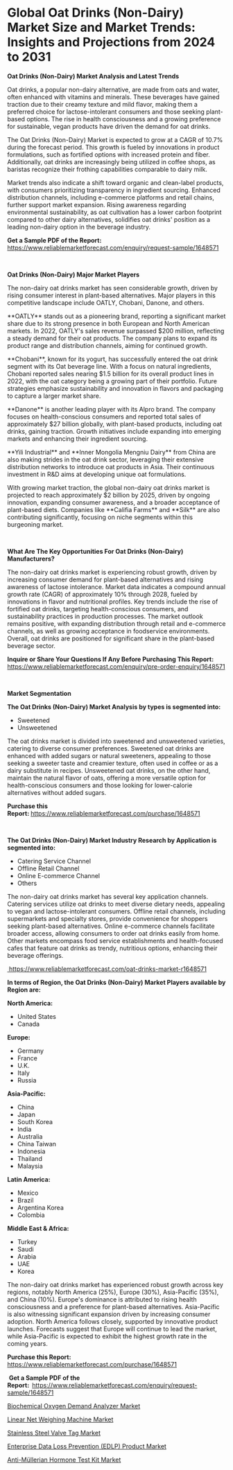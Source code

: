 <p><h1>Global Oat Drinks (Non-Dairy) Market Size and Market Trends: Insights and Projections from 2024 to 2031</h1></p><p><strong>Oat Drinks (Non-Dairy) Market Analysis and Latest Trends</strong></p>
<p><p>Oat drinks, a popular non-dairy alternative, are made from oats and water, often enhanced with vitamins and minerals. These beverages have gained traction due to their creamy texture and mild flavor, making them a preferred choice for lactose-intolerant consumers and those seeking plant-based options. The rise in health consciousness and a growing preference for sustainable, vegan products have driven the demand for oat drinks.</p><p>The Oat Drinks (Non-Dairy) Market is expected to grow at a CAGR of 10.7% during the forecast period. This growth is fueled by innovations in product formulations, such as fortified options with increased protein and fiber. Additionally, oat drinks are increasingly being utilized in coffee shops, as baristas recognize their frothing capabilities comparable to dairy milk. </p><p>Market trends also indicate a shift toward organic and clean-label products, with consumers prioritizing transparency in ingredient sourcing. Enhanced distribution channels, including e-commerce platforms and retail chains, further support market expansion. Rising awareness regarding environmental sustainability, as oat cultivation has a lower carbon footprint compared to other dairy alternatives, solidifies oat drinks' position as a leading non-dairy option in the beverage industry.</p></p>
<p><strong>Get a Sample PDF of the Report:&nbsp;</strong> <a href="https://www.reliablemarketforecast.com/enquiry/request-sample/1648571?utm_campaign=1125&utm_medium=2&utm_source=Github&utm_content=ia&utm_term=15102024&utm_id=oat-drinks-non-dairy">https://www.reliablemarketforecast.com/enquiry/request-sample/1648571</a></p>
<p>&nbsp;</p>
<p><strong>Oat Drinks (Non-Dairy) Major Market Players</strong></p>
<p><p>The non-dairy oat drinks market has seen considerable growth, driven by rising consumer interest in plant-based alternatives. Major players in this competitive landscape include OATLY, Chobani, Danone, and others.</p><p>**OATLY** stands out as a pioneering brand, reporting a significant market share due to its strong presence in both European and North American markets. In 2022, OATLY's sales revenue surpassed $200 million, reflecting a steady demand for their oat products. The company plans to expand its product range and distribution channels, aiming for continued growth.</p><p>**Chobani**, known for its yogurt, has successfully entered the oat drink segment with its Oat beverage line. With a focus on natural ingredients, Chobani reported sales nearing $1.5 billion for its overall product lines in 2022, with the oat category being a growing part of their portfolio. Future strategies emphasize sustainability and innovation in flavors and packaging to capture a larger market share.</p><p>**Danone** is another leading player with its Alpro brand. The company focuses on health-conscious consumers and reported total sales of approximately $27 billion globally, with plant-based products, including oat drinks, gaining traction. Growth initiatives include expanding into emerging markets and enhancing their ingredient sourcing.</p><p>**Yili Industrial** and **Inner Mongolia Mengniu Dairy** from China are also making strides in the oat drink sector, leveraging their extensive distribution networks to introduce oat products in Asia. Their continuous investment in R&D aims at developing unique oat formulations.</p><p>With growing market traction, the global non-dairy oat drinks market is projected to reach approximately $2 billion by 2025, driven by ongoing innovation, expanding consumer awareness, and a broader acceptance of plant-based diets. Companies like **Califia Farms** and **Silk** are also contributing significantly, focusing on niche segments within this burgeoning market.</p></p>
<p>&nbsp;</p>
<p><strong>What Are The Key Opportunities For Oat Drinks (Non-Dairy) Manufacturers?</strong></p>
<p><p>The non-dairy oat drinks market is experiencing robust growth, driven by increasing consumer demand for plant-based alternatives and rising awareness of lactose intolerance. Market data indicates a compound annual growth rate (CAGR) of approximately 10% through 2028, fueled by innovations in flavor and nutritional profiles. Key trends include the rise of fortified oat drinks, targeting health-conscious consumers, and sustainability practices in production processes. The market outlook remains positive, with expanding distribution through retail and e-commerce channels, as well as growing acceptance in foodservice environments. Overall, oat drinks are positioned for significant share in the plant-based beverage sector.</p></p>
<p><strong>Inquire or Share Your Questions If Any Before Purchasing This Report:</strong> <a href="https://www.reliablemarketforecast.com/enquiry/pre-order-enquiry/1648571?utm_campaign=1125&utm_medium=2&utm_source=Github&utm_content=ia&utm_term=15102024&utm_id=oat-drinks-non-dairy">https://www.reliablemarketforecast.com/enquiry/pre-order-enquiry/1648571</a></p>
<p>&nbsp;</p>
<p><strong>Market Segmentation</strong></p>
<p><strong>The Oat Drinks (Non-Dairy) Market Analysis by types is segmented into:</strong></p>
<p><ul><li>Sweetened</li><li>Unsweetened</li></ul></p>
<p><p>The oat drinks market is divided into sweetened and unsweetened varieties, catering to diverse consumer preferences. Sweetened oat drinks are enhanced with added sugars or natural sweeteners, appealing to those seeking a sweeter taste and creamier texture, often used in coffee or as a dairy substitute in recipes. Unsweetened oat drinks, on the other hand, maintain the natural flavor of oats, offering a more versatile option for health-conscious consumers and those looking for lower-calorie alternatives without added sugars.</p></p>
<p><strong>Purchase this Report:&nbsp;</strong><a href="https://www.reliablemarketforecast.com/purchase/1648571?utm_campaign=1125&utm_medium=2&utm_source=Github&utm_content=ia&utm_term=15102024&utm_id=oat-drinks-non-dairy">https://www.reliablemarketforecast.com/purchase/1648571</a></p>
<p>&nbsp;</p>
<p><strong>The Oat Drinks (Non-Dairy) Market Industry Research by Application is segmented into:</strong></p>
<p><ul><li>Catering Service Channel</li><li>Offline Retail Channel</li><li>Online E-commerce Channel</li><li>Others</li></ul></p>
<p><p>The non-dairy oat drinks market has several key application channels. Catering services utilize oat drinks to meet diverse dietary needs, appealing to vegan and lactose-intolerant consumers. Offline retail channels, including supermarkets and specialty stores, provide convenience for shoppers seeking plant-based alternatives. Online e-commerce channels facilitate broader access, allowing consumers to order oat drinks easily from home. Other markets encompass food service establishments and health-focused cafes that feature oat drinks as trendy, nutritious options, enhancing their beverage offerings.</p></p>
<p><a href="https://www.reliablemarketforecast.com/oat-drinks-market-r1648571?utm_campaign=1125&utm_medium=2&utm_source=Github&utm_content=ia&utm_term=15102024&utm_id=oat-drinks-non-dairy">&nbsp;https://www.reliablemarketforecast.com/oat-drinks-market-r1648571</a></p>
<p><strong>In terms of Region, the Oat Drinks (Non-Dairy) Market Players available by Region are:</strong></p>
<p>
    <p> <strong> North America: </strong>
        <ul>
            <li>United States</li>
            <li>Canada</li>
        </ul>
        </p> 
    <p> <strong> Europe: </strong>
        <ul>
            <li>Germany</li>
            <li>France</li>
            <li>U.K.</li>
            <li>Italy</li>
            <li>Russia</li>
        </ul>
        </p> 
    <p> <strong> Asia-Pacific: </strong>
        <ul>
            <li>China</li>
            <li>Japan</li>
            <li>South Korea</li>
            <li>India</li>
            <li>Australia</li>
            <li>China Taiwan</li>
            <li>Indonesia</li>
            <li>Thailand</li>
            <li>Malaysia</li>
        </ul>
        </p> 
    <p> <strong> Latin America: </strong>
        <ul>
            <li>Mexico</li>
            <li>Brazil</li>
            <li>Argentina Korea</li>
            <li>Colombia</li>
        </ul>
        </p> 
    <p> <strong> Middle East & Africa: </strong>
        <ul>
            <li>Turkey</li>
            <li>Saudi</li>
            <li>Arabia</li>
            <li>UAE</li>
            <li>Korea</li>
        </ul>
    </p>
    </p>
<p><p>The non-dairy oat drinks market has experienced robust growth across key regions, notably North America (25%), Europe (30%), Asia-Pacific (35%), and China (10%). Europe's dominance is attributed to rising health consciousness and a preference for plant-based alternatives. Asia-Pacific is also witnessing significant expansion driven by increasing consumer adoption. North America follows closely, supported by innovative product launches. Forecasts suggest that Europe will continue to lead the market, while Asia-Pacific is expected to exhibit the highest growth rate in the coming years.</p></p>
<p><strong>Purchase this Report: </strong><a href="https://www.reliablemarketforecast.com/purchase/1648571?utm_campaign=1125&utm_medium=2&utm_source=Github&utm_content=ia&utm_term=15102024&utm_id=oat-drinks-non-dairy">https://www.reliablemarketforecast.com/purchase/1648571</a></p>
<p>&nbsp;<strong>Get a Sample PDF of the Report:&nbsp;&nbsp;</strong><a href="https://www.reliablemarketforecast.com/enquiry/request-sample/1648571?utm_campaign=1125&utm_medium=2&utm_source=Github&utm_content=ia&utm_term=15102024&utm_id=oat-drinks-non-dairy">https://www.reliablemarketforecast.com/enquiry/request-sample/1648571</a></p>
<p><strong></strong></p>
<p><p><a href="https://www.linkedin.com/pulse/global-biochemical-oxygen-demand-analyzer-market-focus-v05de?trk=public_post_embed_feed-article-content&utm_campaign=1125&utm_medium=2&utm_source=Github&utm_content=ia&utm_term=15102024&utm_id=oat-drinks-non-dairy">Biochemical Oxygen Demand Analyzer Market</a></p><p><a href="https://www.linkedin.com/pulse/global-linear-net-weighing-machine-market-opportunities-qzvje?trk=public_post_embed_feed-article-content&utm_campaign=1125&utm_medium=2&utm_source=Github&utm_content=ia&utm_term=15102024&utm_id=oat-drinks-non-dairy">Linear Net Weighing Machine Market</a></p><p><a href="https://www.linkedin.com/pulse/decoding-stainless-steel-valve-tag-industry-dynamics-strategic-naike?trk=public_post_embed_feed-article-content&utm_campaign=1125&utm_medium=2&utm_source=Github&utm_content=ia&utm_term=15102024&utm_id=oat-drinks-non-dairy">Stainless Steel Valve Tag Market</a></p><p><a href="https://github.com/carsonlv80bas/Market-Research-Report-List-1/blob/main/enterprise-data-loss-prevention-edlp-product-market.md?utm_campaign=1125&utm_medium=2&utm_source=Github&utm_content=ia&utm_term=15102024&utm_id=oat-drinks-non-dairy">Enterprise Data Loss Prevention (EDLP) Product Market</a></p><p><a href="https://github.com/berna3d1akin/Market-Research-Report-List-1/blob/main/anti-mullerian-hormone-test-kit-market.md?utm_campaign=1125&utm_medium=2&utm_source=Github&utm_content=ia&utm_term=15102024&utm_id=oat-drinks-non-dairy">Anti-Müllerian Hormone Test Kit Market</a></p></p>